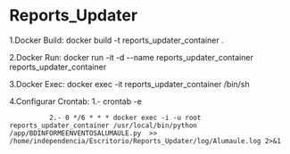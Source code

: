 # Reports_Updater

1.Docker Build: docker build -t reports_updater_container .

2.Docker Run: docker run -it -d --name reports_updater_container reports_updater_container

3.Docker Exec: docker exec -it reports_updater_container /bin/sh

4.Configurar Crontab: 
              1.- crontab -e
              
              2.- 0 */6 * * * docker exec -i -u root  reports_updater_container /usr/local/bin/python /app/BDINFORMEENVENTOSALUMAULE.py  >> /home/independencia/Escritorio/Reports_Updater/log/Alumaule.log 2>&1






